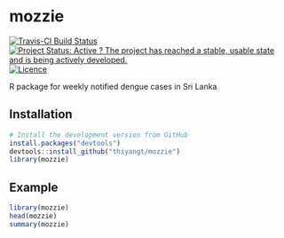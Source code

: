 # mozzie

[![Travis-CI Build Status](https://travis-ci.org/thiyangt/mozzie.svg?branch=master)](https://travis-ci.org/thiyangt/mozzie)
[![Project Status: Active ? The project has reached a stable, usable state and is being actively developed.](http://www.repostatus.org/badges/latest/active.svg)](http://www.repostatus.org/#active)
[![Licence](https://img.shields.io/badge/licence-CC0-blue.svg)](http://choosealicense.com/licenses/cc0-1.0/)

R package for weekly notified dengue cases in Sri Lanka 

## Installation

```R
# Install the development version from GitHub
install.packages("devtools") 
devtools::install_github("thiyangt/mozzie")
library(mozzie)
```

## Example

```R
library(mozzie)
head(mozzie)
summary(mozzie)
```
